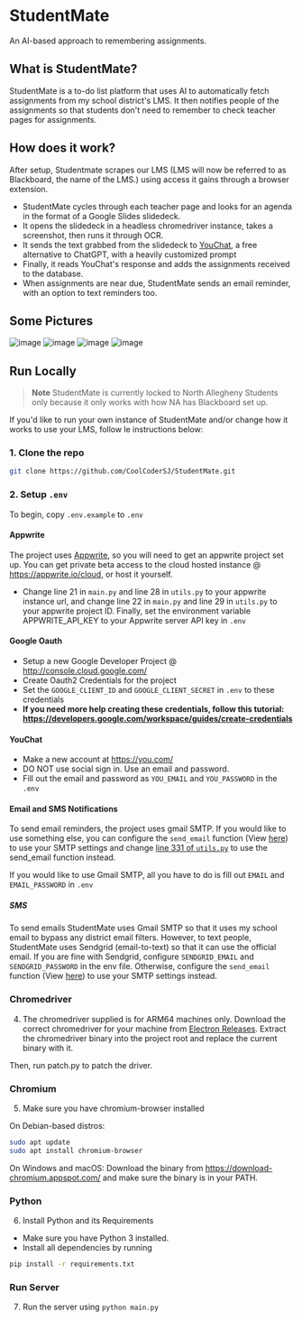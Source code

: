 # StudentMate
An AI-based approach to remembering assignments.

## What is StudentMate?
StudentMate is a to-do list platform that uses AI to automatically fetch assignments from my school district's LMS. It then notifies people of the assignments so that students don't need to remember to check teacher pages for assignments.

## How does it work?
After setup, Studentmate scrapes our LMS (LMS will now be referred to as Blackboard, the name of the LMS.) using access it gains through a browser extension. 
- StudentMate cycles through each teacher page and looks for an agenda in the format of a Google Slides slidedeck. 
- It opens the slidedeck in a headless chromedriver instance, takes a screenshot, then runs it through OCR.
- It sends the text grabbed from the slidedeck to [YouChat](https://you.com/chat), a free alternative to ChatGPT, with a heavily customized prompt
- Finally, it reads YouChat's response and adds the assignments received to the database.
- When assignments are near due, StudentMate sends an email reminder, with an option to text reminders too.

## Some Pictures
![image](https://user-images.githubusercontent.com/53063247/230997454-70c9ad1a-ddcc-41c1-bbd0-951447464675.png) ![image](https://user-images.githubusercontent.com/53063247/230997591-062568d2-94fd-4160-968a-5851d0648c40.png) ![image](https://user-images.githubusercontent.com/53063247/230997685-604d630d-9898-463f-8918-e577f3aa7174.png) ![image](https://user-images.githubusercontent.com/53063247/230997773-bb57721f-1161-4b68-849a-2e4808669fc9.png)


## Run Locally
> **Note** StudentMate is currently locked to North Allegheny Students only because it only works with how NA has Blackboard set up.

If you'd like to run your own instance of StudentMate and/or change how it works to use your LMS, follow le instructions below:
### 1. Clone the repo
```bash
git clone https://github.com/CoolCoderSJ/StudentMate.git
```
### 2. Setup `.env`
To begin, copy `.env.example` to `.env`

#### Appwrite
The project uses [Appwrite](https://appwrite.io), so you will need to get an appwrite project set up. You can get private beta access to the cloud hosted instance @ https://appwrite.io/cloud, or host it yourself. 
- Change line 21 in `main.py` and line 28 in `utils.py` to your appwrite instance url, and change line 22 in `main.py` and line 29 in `utils.py` to your appwrite project ID. Finally, set the environment variable APPWRITE_API_KEY to your Appwrite server API key in `.env`

#### Google Oauth
- Setup a new Google Developer Project @ http://console.cloud.google.com/
- Create Oauth2 Credentials for the project
- Set the `GOOGLE_CLIENT_ID` and `GOOGLE_CLIENT_SECRET` in `.env` to these credentials
- **If you need more help creating these credentials, follow this tutorial: https://developers.google.com/workspace/guides/create-credentials**

#### YouChat
- Make a new account at https://you.com/
- DO NOT use social sign in. Use an email and password.
- Fill out the email and password as `YOU_EMAIL` and `YOU_PASSWORD` in the `.env`

#### Email and SMS Notifications
To send email reminders, the project uses gmail SMTP. If you would like to use something else, you can configure the `send_email` function (View [here](https://github.com/CoolCoderSJ/StudentMate/blob/9463713e773679b4149d49ff2605beced0141b2b/utils.py#L285)) to use your SMTP settings and change [line 331 of `utils.py`](https://github.com/CoolCoderSJ/StudentMate/blob/9463713e773679b4149d49ff2605beced0141b2b/utils.py#L331) to use the send_email function instead.

If you would like to use Gmail SMTP, all you have to do is fill out `EMAIL` and `EMAIL_PASSWORD` in `.env`

##### SMS
To send emails StudentMate uses Gmail SMTP so that it uses my school email to bypass any district email filters. However, to text people, StudentMate uses Sendgrid (email-to-text) so that it can use the official email. If you are fine with Sendgrid, configure `SENDGRID_EMAIL` and `SENDGRID_PASSWORD` in the env file. Otherwise, configure the `send_email` function (View [here](https://github.com/CoolCoderSJ/StudentMate/blob/9463713e773679b4149d49ff2605beced0141b2b/utils.py#L285)) to use your SMTP settings instead. 

### Chromedriver
4. The chromedriver supplied is for ARM64 machines only. Download the correct chromedriver for your machine from [Electron Releases](https://github.com/electron/electron/releases). Extract the chromedriver binary into the project root and replace the current binary with it. 

Then, run patch.py to patch the driver.

### Chromium
5. Make sure you have chromium-browser installed

On Debian-based distros:
```bash
sudo apt update
sudo apt install chromium-browser
```
On Windows and macOS:
Download the binary from https://download-chromium.appspot.com/ and make sure the binary is in your PATH.

### Python
6. Install Python and its Requirements
- Make sure you have Python 3 installed.
- Install all dependencies by running 
```bash
pip install -r requirements.txt
```
### Run Server
7. Run the server using `python main.py`
